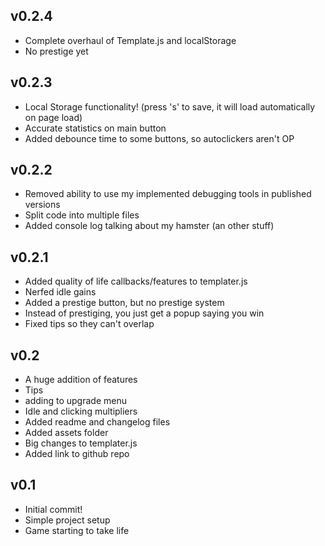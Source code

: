 ## v0.2.4
- Complete overhaul of Template.js and localStorage
- No prestige yet

## v0.2.3
- Local Storage functionality! (press 's' to save, it will load automatically on page load)
- Accurate statistics on main button
- Added debounce time to some buttons, so autoclickers aren't OP

## v0.2.2
- Removed ability to use my implemented debugging tools in published versions
- Split code into multiple files 
- Added console log talking about my hamster (an other stuff)

## v0.2.1
- Added quality of life callbacks/features to templater.js
- Nerfed idle gains
- Added a prestige button, but no prestige system
- Instead of prestiging, you just get a popup saying you win
- Fixed tips so they can't overlap

## v0.2
- A huge addition of features
- Tips
- adding to upgrade menu
- Idle and clicking multipliers
- Added readme and changelog files
- Added assets folder
- Big changes to templater.js
- Added link to github repo

## v0.1
- Initial commit!
- Simple project setup
- Game starting to take life